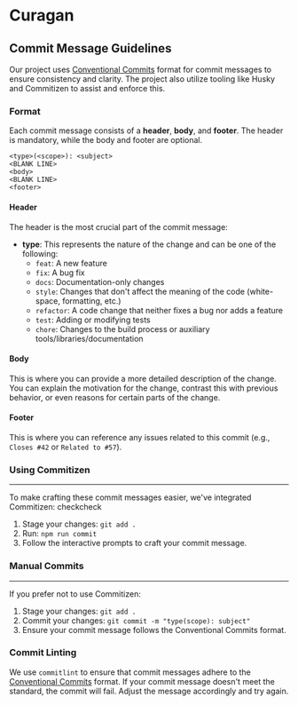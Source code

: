 # Curagan

## Commit Message Guidelines

Our project uses [Conventional Commits](https://www.conventionalcommits.org/en/v1.0.0/) format for commit messages to ensure consistency and clarity. The project also utilize tooling like Husky and Commitizen to assist and enforce this.

### Format

Each commit message consists of a **header**, **body**, and **footer**. The header is mandatory, while the body and footer are optional.

```
<type>(<scope>): <subject>
<BLANK LINE>
<body>
<BLANK LINE>
<footer>
```

#### Header

The header is the most crucial part of the commit message:

- **type**: This represents the nature of the change and can be one of the following:
  - `feat`: A new feature
  - `fix`: A bug fix
  - `docs`: Documentation-only changes
  - `style`: Changes that don't affect the meaning of the code (white-space, formatting, etc.)
  - `refactor`: A code change that neither fixes a bug nor adds a feature
  - `test`: Adding or modifying tests
  - `chore`: Changes to the build process or auxiliary tools/libraries/documentation

#### Body

This is where you can provide a more detailed description of the change. You can explain the motivation for the change, contrast this with previous behavior, or even reasons for certain parts of the change.

#### Footer

This is where you can reference any issues related to this commit (e.g., `Closes #42` or `Related to #57`).

### Using Commitizen

---

To make crafting these commit messages easier, we've integrated Commitizen:
checkcheck

1. Stage your changes: `git add .`
2. Run: `npm run commit`
3. Follow the interactive prompts to craft your commit message.

### Manual Commits

---

If you prefer not to use Commitizen:

1. Stage your changes: `git add .`
2. Commit your changes: `git commit -m "type(scope): subject"`
3. Ensure your commit message follows the Conventional Commits format.

### Commit Linting

We use `commitlint` to ensure that commit messages adhere to the [Conventional Commits](https://www.conventionalcommits.org/en/v1.0.0/) format. If your commit message doesn't meet the standard, the commit will fail. Adjust the message accordingly and try again.
